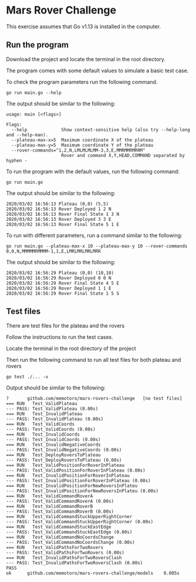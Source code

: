 # Mars Rover Challenge

This exercise assumes that Go v1.13 is installed in the computer.

## Run the program

Download the project and locate the terminal in the root directory.

The program comes with some default values to simulate a basic test case.

To check the program parameters run the following command.

```
go run main.go --help
```

The output should be similar to the following:

```
usage: main [<flags>]

Flags:
  --help             Show context-sensitive help (also try --help-long and --help-man).
  --plateau-max-x=5  Maximum coordinate X of the plateau
  --plateau-max-y=5  Maximum coordinate Y of the plateau
  --rover-commands="1,2,N,LMLMLMLMM-3,3,E,MMRMMRMRRM"  
                     Rover and command X,Y,HEAD,COMMAND separated by hyphen -
```

To run the program with the default values, run the following command:

```
go run main.go
```

The output should be similar to the following:

```
2020/03/02 16:56:13 Plateau (0,0) (5,5)
2020/03/02 16:56:13 Rover Deployed 1 2 N
2020/03/02 16:56:13 Rover Final State 1 3 N
2020/03/02 16:56:13 Rover Deployed 3 3 E
2020/03/02 16:56:13 Rover Final State 5 1 E
```

To run with different parameters, run a command similar to the following:

```
go run main.go --plateau-max-x 10 --plateau-max-y 10 --rover-commands 0,0,N,MMMMMRMMMM-1,1,E,LMRLMRLMRLMRR
```

The output should be similar to the following:

```
2020/03/02 16:56:29 Plateau (0,0) (10,10)
2020/03/02 16:56:29 Rover Deployed 0 0 N
2020/03/02 16:56:29 Rover Final State 4 5 E
2020/03/02 16:56:29 Rover Deployed 1 1 E
2020/03/02 16:56:29 Rover Final State 1 5 S
```

## Test files

There are test files for the plateau and the rovers

Follow the instructions to run the test cases.

Locate the terminal in the root directory of the project

Then run the following command to run all test files for both plateau and rovers

```
go test ./... -v
```

Output should be similar to the following:

```
?   	github.com/memotoro/mars-rovers-challenge	[no test files]
=== RUN   Test_ValidPlateau
--- PASS: Test_ValidPlateau (0.00s)
=== RUN   Test_InvalidPlateau
--- PASS: Test_InvalidPlateau (0.00s)
=== RUN   Test_ValidCoords
--- PASS: Test_ValidCoords (0.00s)
=== RUN   Test_InvalidCoords
--- PASS: Test_InvalidCoords (0.00s)
=== RUN   Test_InvalidNegativeCoords
--- PASS: Test_InvalidNegativeCoords (0.00s)
=== RUN   Test_DeployRoversToPlateau
--- PASS: Test_DeployRoversToPlateau (0.00s)
=== RUN   Test_ValidPositionForRoverInPlateau
--- PASS: Test_ValidPositionForRoverInPlateau (0.00s)
=== RUN   Test_InvalidPositionForRoverInPlateau
--- PASS: Test_InvalidPositionForRoverInPlateau (0.00s)
=== RUN   Test_InvalidPositionForNewRoversInPlateu
--- PASS: Test_InvalidPositionForNewRoversInPlateu (0.00s)
=== RUN   Test_ValidCommandRoverA
--- PASS: Test_ValidCommandRoverA (0.00s)
=== RUN   Test_ValidCommandRoverB
--- PASS: Test_ValidCommandRoverB (0.00s)
=== RUN   Test_ValidCommandStuckUpperRightCorner
--- PASS: Test_ValidCommandStuckUpperRightCorner (0.00s)
=== RUN   Test_ValidCommandStuckEastEdge
--- PASS: Test_ValidCommandStuckEastEdge (0.00s)
=== RUN   Test_ValidCommandNoCoordsChange
--- PASS: Test_ValidCommandNoCoordsChange (0.00s)
=== RUN   Test_ValidPathsForTwoRovers
--- PASS: Test_ValidPathsForTwoRovers (0.00s)
=== RUN   Test_InvalidPathsForTwoRoversClash
--- PASS: Test_InvalidPathsForTwoRoversClash (0.00s)
PASS
ok  	github.com/memotoro/mars-rovers-challenge/models	0.005s
```
